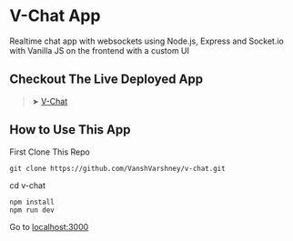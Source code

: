 # V-Chat App

Realtime chat app with websockets using Node.js, Express and Socket.io with Vanilla JS on the frontend with a custom UI

## Checkout The Live Deployed App

> ➤ [V-Chat](https://v-chat-by-vansh.herokuapp.com/)

## How to Use This App

First Clone This Repo

```
git clone https://github.com/VanshVarshney/v-chat.git
```

cd v-chat

```
npm install
npm run dev
```

Go to [localhost:3000](http://localhost:3000)
